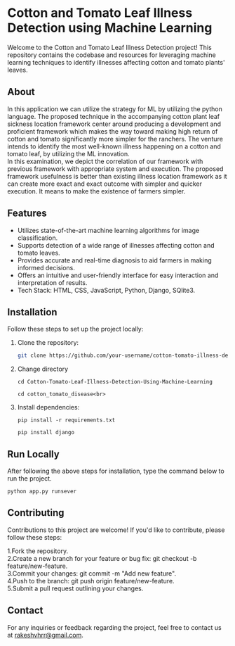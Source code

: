 # Cotton and Tomato Leaf Illness Detection using Machine Learning

Welcome to the Cotton and Tomato Leaf Illness Detection project! This repository contains the codebase and resources for leveraging machine learning techniques to identify illnesses affecting cotton and tomato plants' leaves.

## About
In this application we can utilize the strategy for ML by utilizing the python language. The proposed technique in the accompanying cotton plant leaf sickness location framework center around producing a development and proficient framework which makes the way toward making high return of cotton and tomato significantly more simpler for the ranchers. The venture intends to identify the most well-known illness happening on a cotton and tomato leaf, by utilizing the ML innovation. <br>
In this examination, we depict the correlation of our framework with previous framework with appropriate system and execution. The proposed framework usefulness is better than existing illness location framework as it can create more exact and exact outcome with simpler and quicker execution. It means to make the existence of farmers simpler.


## Features
- Utilizes state-of-the-art machine learning algorithms for image classification.
- Supports detection of a wide range of illnesses affecting cotton and tomato leaves.
- Provides accurate and real-time diagnosis to aid farmers in making informed decisions.
- Offers an intuitive and user-friendly interface for easy interaction and interpretation of results.
- Tech Stack: HTML, CSS, JavaScript, Python, Django, SQlite3.

## Installation
Follow these steps to set up the project locally:

1. Clone the repository:
   ```bash
   git clone https://github.com/your-username/cotton-tomato-illness-detection.git
2. Change directory<br>
   ```
   cd Cotton-Tomato-Leaf-Illness-Detection-Using-Machine-Learning
   ```
   ```
   cd cotton_tomato_disease<br>
   ```
3. Install dependencies:
   ```
   pip install -r requirements.txt
   ```
   ```
   pip install django
   ```

## Run Locally

After following the above steps for installation, type the command below to run the project.

   ```
   python app.py runsever
   ```

## Contributing
Contributions to this project are welcome! If you'd like to contribute, please follow these steps:

1.Fork the repository.<br>
2.Create a new branch for your feature or bug fix: git checkout -b feature/new-feature.<br>
3.Commit your changes: git commit -m "Add new feature".<br>
4.Push to the branch: git push origin feature/new-feature.<br>
5.Submit a pull request outlining your changes.

## Contact
For any inquiries or feedback regarding the project, feel free to contact us at rakeshvhrr@gmail.com.
